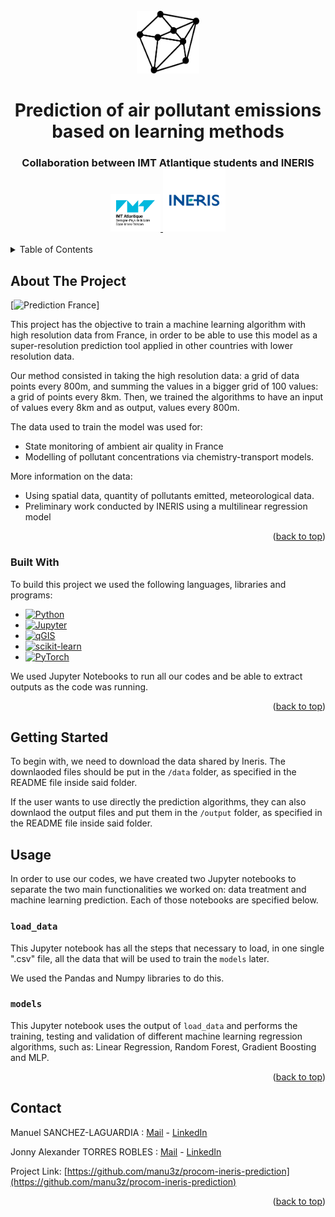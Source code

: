 <!-- PROJECT LOGO -->
<br />
<div align="center">
  <a href="https://github.com/manu3z/procom-ineris-prediction">
    <img src="images/logo.png" alt="Logo" width="100" height="100">
  </a>

  <h1 align="center">Prediction of air pollutant emissions based on learning methods</h1>

  <h3 align="center">
    Collaboration between IMT Atlantique students and INERIS
    <br />
    <a href="https://www.imt-atlantique.fr/en">
    <img src="images/imta.jpg" alt="Logo IMTA" width="80" height="60">
    </a>
    <a href="https://www.ineris.fr/en">
    <img src="images/ineris.png" alt="Logo INERIS" width="100" height="100">
    </a>
  </h3>
</div>



<!-- TABLE OF CONTENTS -->
<details>
  <summary>Table of Contents</summary>
  <ol>
    <li>
      <a href="#about-the-project">About The Project</a>
      <ul>
        <li><a href="#built-with">Built With</a></li>
      </ul>
    </li>
    <li><a href="#getting-started">Getting Started</a>
    <li>
      <a href="#usage">Usage</a></li>
      <ul>
        <li><a href="#prerequisites">load_data</a></li>
        <li><a href="#installation">models</a></li>
      </ul>
    </li>
    <li><a href="#contact">Contact</a></li>
  </ol>
</details>



<!-- ABOUT THE PROJECT -->
## About The Project

[![Prediction France][product-screenshot]]

This project has the objective to train a machine learning algorithm with high resolution data from France, in order to be able to use this model as a super-resolution prediction tool applied in other countries with lower resolution data.

Our method consisted in taking the high resolution data: a grid of data points every 800m, and summing the values in a bigger grid of 100 values: a grid of points every 8km. Then, we trained the algorithms to have an input of values every 8km and as output, values every 800m.

The data used to train the model was used for:
* State monitoring of ambient air quality in France
* Modelling of pollutant concentrations via chemistry-transport models.

More information on the data:
* Using spatial data, quantity of pollutants emitted, meteorological data.
* Preliminary work conducted by INERIS using a multilinear regression model

<p align="right">(<a href="#readme-top">back to top</a>)</p>


### Built With

To build this project we used the following languages, libraries and programs:

* [![Python][Python.org]][Python-url]
* [![Jupyter][Jupyter.org]][Jupyter-url]
* [![qGIS][qGIS.org]][qGIS-url]
* [![scikit-learn][scikit-learn.org]][scikit-learn-url]
* [![PyTorch][PyTorch.org]][PyTorch-url]

We used Jupyter Notebooks to run all our codes and be able to extract outputs as the code was running.

<p align="right">(<a href="#readme-top">back to top</a>)</p>



<!-- GETTING STARTED -->
## Getting Started

To begin with, we need to download the data shared by Ineris. The downlaoded files should be put in the ```/data``` folder, as specified in the README file inside said folder.

If the user wants to use directly the prediction algorithms, they can also downlaod the output files and put them in the ```/output``` folder, as specified in the README file inside said folder.

<!-- USAGE EXAMPLES -->
## Usage

In order to use our codes, we have created two Jupyter notebooks to separate the two main functionalities we worked on: data treatment and machine learning prediction. Each of those notebooks are specified below.

### ```load_data```

This Jupyter notebook has all the steps that necessary to load, in one single ".csv" file, all the data that will be used to train the ```models``` later.

We used the Pandas and Numpy libraries to do this.

### ```models```

This Jupyter notebook uses the output of ```load_data``` and performs the training, testing and validation of different machine learning regression algorithms, such as: Linear Regression, Random Forest, Gradient Boosting and MLP.

<p align="right">(<a href="#readme-top">back to top</a>)</p>

<!-- CONTACT -->
## Contact

Manuel SANCHEZ-LAGUARDIA : [Mail](mailto:manuel.sanchez-laguardia@imt-atlantique.net) - [LinkedIn](https://www.linkedin.com/in/manuel-sanchez-laguardia/)

Jonny Alexander TORRES ROBLES : [Mail](mailto:jonnyy-alexander.torres-robles@imt-atlantique.net) - [LinkedIn](https://www.linkedin.com/in/jonnyytorres/)

Project Link: [https://github.com/manu3z/procom-ineris-prediction](https://github.com/manu3z/procom-ineris-prediction)

<p align="right">(<a href="#readme-top">back to top</a>)</p>


<!-- MARKDOWN LINKS & IMAGES -->
<!-- https://www.markdownguide.org/basic-syntax/#reference-style-links -->
[contributors-shield]: https://img.shields.io/github/contributors/othneildrew/Best-README-Template.svg?style=for-the-badge
[contributors-url]: https://github.com/othneildrew/Best-README-Template/graphs/contributors
[forks-shield]: https://img.shields.io/github/forks/othneildrew/Best-README-Template.svg?style=for-the-badge
[forks-url]: https://github.com/othneildrew/Best-README-Template/network/members
[stars-shield]: https://img.shields.io/github/stars/othneildrew/Best-README-Template.svg?style=for-the-badge
[stars-url]: https://github.com/othneildrew/Best-README-Template/stargazers
[issues-shield]: https://img.shields.io/github/issues/othneildrew/Best-README-Template.svg?style=for-the-badge
[issues-url]: https://github.com/othneildrew/Best-README-Template/issues
[license-shield]: https://img.shields.io/github/license/othneildrew/Best-README-Template.svg?style=for-the-badge
[license-url]: https://github.com/othneildrew/Best-README-Template/blob/master/LICENSE.txt
[linkedin-shield]: https://img.shields.io/badge/-LinkedIn-black.svg?style=for-the-badge&logo=linkedin&colorB=555
[linkedin-url]: https://linkedin.com/in/othneildrew
[product-screenshot]: images/screenshot.png

[Python.org]: https://img.shields.io/badge/-Python-yellow?logo=python&style=flat&logoWidth=30
[Python-url]: https://www.python.org/
[Jupyter.org]: https://img.shields.io/badge/-Jupyter-orange?logo=jupyter&logoColor=white&style=flat&logoWidth=30
[Jupyter-url]: https://jupyter.org/
[qGIS.org]: https://img.shields.io/badge/-qGIS-green?logo=qgis&logoColor=white&style=flat&logoWidth=30
[qGIS-url]: https://www.qgis.org/en/site/
[scikit-learn.org]: https://img.shields.io/badge/-scikit_learn-blue?logo=scikit-learn&logoColor=white&style=flat&logoWidth=30
[scikit-learn-url]: https://scikit-learn.org/stable/index.html
[PyTorch.org]: https://img.shields.io/badge/-PyTorch-orange?logo=pytorch&logoColor=white&style=flat&logoWidth=30
[PyTorch-url]: https://pytorch.org/
